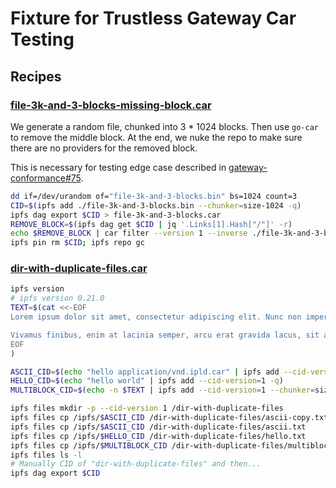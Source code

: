 # Fixture for Trustless Gateway Car Testing

## Recipes

### [file-3k-and-3-blocks-missing-block.car](./file-3k-and-3-blocks-missing-block.car)

We generate a random file, chunked into 3 * 1024 blocks. Then use `go-car` to remove the
middle block. At the end, we nuke the repo to make sure there are no providers for the removed block.

This is necessary for testing edge case described in [gateway-conformance#75](https://github.com/ipfs/gateway-conformance/issues/75).

```sh
dd if=/dev/urandom of="file-3k-and-3-blocks.bin" bs=1024 count=3
CID=$(ipfs add ./file-3k-and-3-blocks.bin --chunker=size-1024 -q)
ipfs dag export $CID > file-3k-and-3-blocks.car
REMOVE_BLOCK=$(ipfs dag get $CID | jq '.Links[1].Hash["/"]' -r)
echo $REMOVE_BLOCK | car filter --version 1 --inverse ./file-3k-and-3-blocks.car ./file-3k-and-3-blocks-missing-block.car
ipfs pin rm $CID; ipfs repo gc
```

### [dir-with-duplicate-files.car](./dir-with-duplicate-files.car)

```sh
ipfs version
# ipfs version 0.21.0
TEXT=$(cat <<-EOF 
Lorem ipsum dolor sit amet, consectetur adipiscing elit. Nunc non imperdiet nunc. Proin ac quam ut nibh eleifend aliquet. Vestibulum ante ipsum primis in faucibus orci luctus et ultrices posuere cubilia curae; Sed ligula dolor, imperdiet sagittis arcu et, semper tincidunt urna. Donec et tempor augue, quis sollicitudin metus. Curabitur semper ullamcorper aliquet. Mauris hendrerit sodales lectus eget fermentum. Proin sollicitudin vestibulum commodo. Vivamus nec lectus eu augue aliquet dignissim nec condimentum justo. In hac habitasse platea dictumst. Mauris vel sem neque.

Vivamus finibus, enim at lacinia semper, arcu erat gravida lacus, sit amet gravida magna orci sit amet est. Sed non leo lacus. Nullam viverra ipsum a tincidunt dapibus. Nulla pulvinar ligula sit amet ante ultrices tempus. Proin purus urna, semper sed lobortis quis, gravida vitae ipsum. Aliquam mi urna, pulvinar eu bibendum quis, convallis ac dolor. In gravida justo sed risus ullamcorper, vitae luctus massa hendrerit. Pellentesque habitant amet.
EOF
)

ASCII_CID=$(echo "hello application/vnd.ipld.car" | ipfs add --cid-version=1 -q)
HELLO_CID=$(echo "hello world" | ipfs add --cid-version=1 -q)
MULTIBLOCK_CID=$(echo -n $TEXT | ipfs add --cid-version=1 --chunker=size-256 -q)

ipfs files mkdir -p --cid-version 1 /dir-with-duplicate-files
ipfs files cp /ipfs/$ASCII_CID /dir-with-duplicate-files/ascii-copy.txt
ipfs files cp /ipfs/$ASCII_CID /dir-with-duplicate-files/ascii.txt
ipfs files cp /ipfs/$HELLO_CID /dir-with-duplicate-files/hello.txt
ipfs files cp /ipfs/$MULTIBLOCK_CID /dir-with-duplicate-files/multiblock.txt
ipfs files ls -l
# Manually CID of "dir-with-duplicate-files" and then...
ipfs dag export $CID
```
